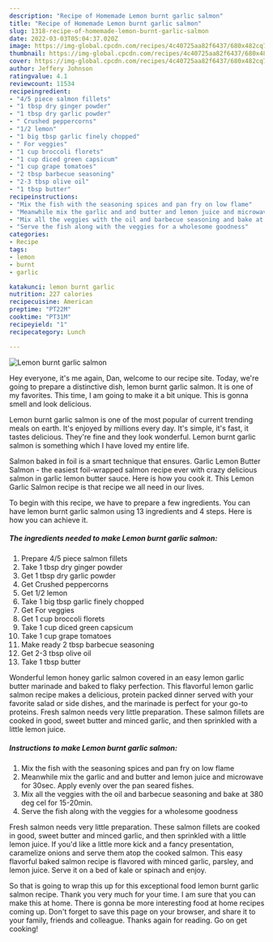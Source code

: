 ```yaml
---
description: "Recipe of Homemade Lemon burnt garlic salmon"
title: "Recipe of Homemade Lemon burnt garlic salmon"
slug: 1318-recipe-of-homemade-lemon-burnt-garlic-salmon
date: 2022-03-03T05:04:37.020Z
image: https://img-global.cpcdn.com/recipes/4c40725aa82f6437/680x482cq70/lemon-burnt-garlic-salmon-recipe-main-photo.jpg
thumbnail: https://img-global.cpcdn.com/recipes/4c40725aa82f6437/680x482cq70/lemon-burnt-garlic-salmon-recipe-main-photo.jpg
cover: https://img-global.cpcdn.com/recipes/4c40725aa82f6437/680x482cq70/lemon-burnt-garlic-salmon-recipe-main-photo.jpg
author: Jeffery Johnson
ratingvalue: 4.1
reviewcount: 11534
recipeingredient:
- "4/5 piece salmon fillets"
- "1 tbsp dry ginger powder"
- "1 tbsp dry garlic powder"
- " Crushed peppercorns"
- "1/2 lemon"
- "1 big tbsp garlic finely chopped"
- " For veggies"
- "1 cup broccoli florets"
- "1 cup diced green capsicum"
- "1 cup grape tomatoes"
- "2 tbsp barbecue seasoning"
- "2-3 tbsp olive oil"
- "1 tbsp butter"
recipeinstructions:
- "Mix the fish with the seasoning spices and pan fry on low flame"
- "Meanwhile mix the garlic and and butter and lemon juice and microwave for 30sec. Apply evenly over the pan seared fishes."
- "Mix all the veggies with the oil and barbecue seasoning and bake at 380 deg cel for 15-20min."
- "Serve the fish along with the veggies for a wholesome goodness"
categories:
- Recipe
tags:
- lemon
- burnt
- garlic

katakunci: lemon burnt garlic 
nutrition: 227 calories
recipecuisine: American
preptime: "PT22M"
cooktime: "PT31M"
recipeyield: "1"
recipecategory: Lunch

---
```



![Lemon burnt garlic salmon](https://img-global.cpcdn.com/recipes/4c40725aa82f6437/680x482cq70/lemon-burnt-garlic-salmon-recipe-main-photo.jpg)

Hey everyone, it's me again, Dan, welcome to our recipe site. Today, we're going to prepare a distinctive dish, lemon burnt garlic salmon. It is one of my favorites. This time, I am going to make it a bit unique. This is gonna smell and look delicious.

Lemon burnt garlic salmon is one of the most popular of current trending meals on earth. It's enjoyed by millions every day. It's simple, it's fast, it tastes delicious. They're fine and they look wonderful. Lemon burnt garlic salmon is something which I have loved my entire life.

Salmon baked in foil is a smart technique that ensures. Garlic Lemon Butter Salmon - the easiest foil-wrapped salmon recipe ever with crazy delicious salmon in garlic lemon butter sauce. Here is how you cook it. This Lemon Garlic Salmon recipe is that recipe we all need in our lives.


To begin with this recipe, we have to prepare a few ingredients. You can have lemon burnt garlic salmon using 13 ingredients and 4 steps. Here is how you can achieve it.

<!--inarticleads1-->

##### The ingredients needed to make Lemon burnt garlic salmon:

1. Prepare 4/5 piece salmon fillets
1. Take 1 tbsp dry ginger powder
1. Get 1 tbsp dry garlic powder
1. Get  Crushed peppercorns
1. Get 1/2 lemon
1. Take 1 big tbsp garlic finely chopped
1. Get  For veggies
1. Get 1 cup broccoli florets
1. Take 1 cup diced green capsicum
1. Take 1 cup grape tomatoes
1. Make ready 2 tbsp barbecue seasoning
1. Get 2-3 tbsp olive oil
1. Take 1 tbsp butter


Wonderful lemon honey garlic salmon covered in an easy lemon garlic butter marinade and baked to flaky perfection. This flavorful lemon garlic salmon recipe makes a delicious, protein packed dinner served with your favorite salad or side dishes, and the marinade is perfect for your go-to proteins. Fresh salmon needs very little preparation. These salmon fillets are cooked in good, sweet butter and minced garlic, and then sprinkled with a little lemon juice. 

<!--inarticleads2-->

##### Instructions to make Lemon burnt garlic salmon:

1. Mix the fish with the seasoning spices and pan fry on low flame
1. Meanwhile mix the garlic and and butter and lemon juice and microwave for 30sec. Apply evenly over the pan seared fishes.
1. Mix all the veggies with the oil and barbecue seasoning and bake at 380 deg cel for 15-20min.
1. Serve the fish along with the veggies for a wholesome goodness


Fresh salmon needs very little preparation. These salmon fillets are cooked in good, sweet butter and minced garlic, and then sprinkled with a little lemon juice. If you&#39;d like a little more kick and a fancy presentation, caramelize onions and serve them atop the cooked salmon. This easy flavorful baked salmon recipe is flavored with minced garlic, parsley, and lemon juice. Serve it on a bed of kale or spinach and enjoy. 

So that is going to wrap this up for this exceptional food lemon burnt garlic salmon recipe. Thank you very much for your time. I am sure that you can make this at home. There is gonna be more interesting food at home recipes coming up. Don't forget to save this page on your browser, and share it to your family, friends and colleague. Thanks again for reading. Go on get cooking!
